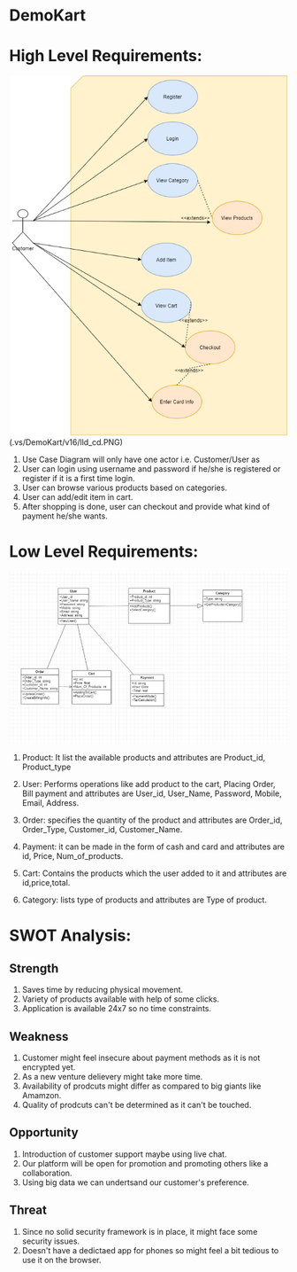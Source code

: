 # DemoKart

# High Level Requirements:
![Use Case Diagram](.vs/DemoKart/v16/UseCase_draft1.png)(.vs/DemoKart/v16/lld_cd.PNG)

  1. Use Case Diagram will only have one actor i.e. Customer/User as
  2. User can login using username and password if he/she is registered or register if it is a first time login.
  3. User can browse various products based on categories.
  4. User can add/edit item in cart.
  5. After shopping is done, user can checkout and provide what kind of payment he/she wants.

# Low Level Requirements:
![Classs Diagram](.vs/DemoKart/v16/lld_cd.PNG)

  1. Product: It list the available products and attributes are Product_id, Product_type
  2. User: Performs operations like add product to the cart, Placing Order, Bill payment and attributes are User_id, User_Name, Password, Mobile, Email, Address.
  3. Order: specifies the quantity of the product and attributes are Order_id, Order_Type, Customer_id, Customer_Name.
  
  4. Payment:  it can be made in the form of cash and card and attributes are id, Price, Num_of_products.
  
  5. Cart: Contains the products which the user added to it and attributes are id,price,total.
  
  6. Category:  lists type of products and attributes are Type of product.

# SWOT Analysis:
## Strength
1. Saves time by reducing physical movement.
2. Variety of products available with help of some clicks.
3. Application is available 24x7 so no time constraints.

## Weakness
1. Customer might feel insecure about payment methods as it is not encrypted yet.
2. As a new venture delievery might take more time.
3. Availability of prodcuts might differ as compared to big giants like Amamzon.
4. Quality of prodcuts can't be determined as it can't be touched.

## Opportunity
1. Introduction of customer support maybe using live chat.
2. Our platform will be open for promotion and promoting others like a collaboration.
3. Using big data we can undertsand our customer's preference.

## Threat
1. Since no solid security framework is in place, it might face some security issues.
2. Doesn't have a dedictaed app for phones so might feel a bit tedious to use it on the browser.


